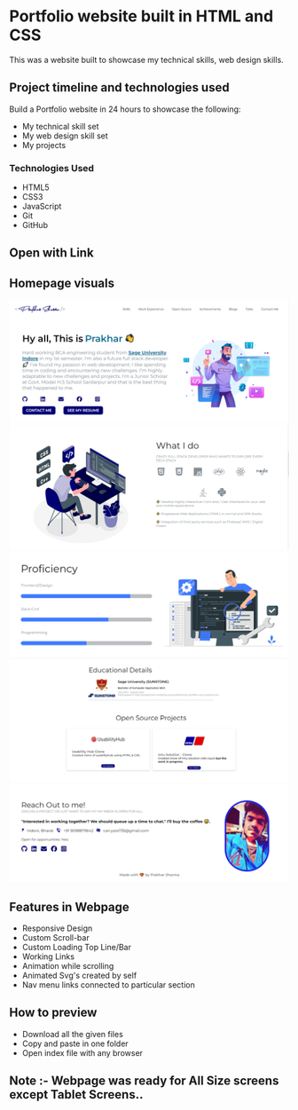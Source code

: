# Portfolio website built in HTML and CSS
 


This was a website built to showcase my technical skills, web design skills.



## Project timeline and technologies used

Build a Portfolio website in 24 hours to showcase the following:
* My technical skill set
* My web design skill set
* My projects

### Technologies Used

* HTML5
* CSS3
* JavaScript
* Git
* GitHub

## Open with Link

<a href="https://prakhar-blip.github.io/PrakharP/"></a>


## Homepage visuals

<img src="ASSETS/screenshot 1.PNG" alt="">
<img src="ASSETS/screenshot 2.PNG" alt="">
<img src="ASSETS/screenshot 3.PNG" alt="">
<img src="ASSETS/screenshot 4.PNG" alt="">
<img src="ASSETS/screenshot 5.PNG" alt="">

## Features in Webpage

* Responsive Design
* Custom Scroll-bar
* Custom Loading Top Line/Bar
* Working Links
* Animation while scrolling
* Animated Svg's created by self
* Nav menu links connected to particular section

## How to preview 

* Download all the given files
* Copy and paste in one folder
* Open index file with any browser

## Note :- Webpage was ready for All Size screens except Tablet Screens..
